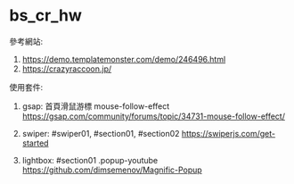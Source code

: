 # bs_cr_hw

參考網站:
1. https://demo.templatemonster.com/demo/246496.html  
2. https://crazyraccoon.jp/  

使用套件:

1. gsap: 首頁滑鼠游標 mouse-follow-effect  
  https://gsap.com/community/forums/topic/34731-mouse-follow-effect/

2. swiper: #swiper01, #section01, #section02
  https://swiperjs.com/get-started  

3. lightbox: #section01 .popup-youtube
  https://github.com/dimsemenov/Magnific-Popup  